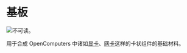 # 基板

![不可读。](oredict:oc:materialCard)

用于合成 OpenComputers 中诸如[显卡](graphicsCard1.md)、[网卡](lanCard.md)这样的卡状组件的基础材料。
